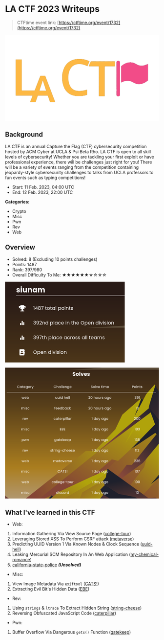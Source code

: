 # LA CTF 2023 Writeups

> CTFtime event link: [https://ctftime.org/event/1732](https://ctftime.org/event/1732)

![](https://github.com/siunam321/CTF-Writeups/blob/main/LA-CTF-2023/images/banner.gif)

## Background

LA CTF is an annual Capture the Flag (CTF) cybersecurity competition hosted by ACM Cyber at UCLA & Psi Beta Rho. LA CTF is open to all skill levels of cybersecurity! Whether you are tackling your first exploit or have professional experience, there will be challenges just right for you! There will be a variety of events ranging from the competition containing jeopardy-style cybersecurity challenges to talks from UCLA professors to fun events such as typing competitions!

- Start: 11 Feb. 2023, 04:00 UTC
- End: 12 Feb. 2023, 22:00 UTC

**Categories:**

- Crypto
- Misc
- Pwn
- Rev
- Web

## Overview

- Solved: 8 (Excluding 10 points challenges)
- Points: 1487
- Rank: 397/980
- Overall Difficulty To Me: ★★★★★★☆☆☆☆

![](https://github.com/siunam321/CTF-Writeups/blob/main/LA-CTF-2023/images/score.png)

![](https://github.com/siunam321/CTF-Writeups/blob/main/LA-CTF-2023/images/solves.png)

## What I've learned in this CTF

- Web:
1. Information Gathering Via View Source Page ([college-tour](https://github.com/siunam321/CTF-Writeups/blob/main/LA-CTF-2023/Web/college-tour/README.md))
2. Leveraging Stored XSS To Perform CSRF attack ([metaverse](https://github.com/siunam321/CTF-Writeups/blob/main/LA-CTF-2023/Web/metaverse/README.md))
3. Predicting UUID Version 1 Via Known Nodes & Clock Sequence ([uuid-hell](https://github.com/siunam321/CTF-Writeups/blob/main/LA-CTF-2023/Web/uuid-hell/README.md))
4. Leaking Mercurial SCM Repository In An Web Application ([my-chemical-romance](https://github.com/siunam321/CTF-Writeups/blob/main/LA-CTF-2023/Web/my-chemical-romance/README.md))
5. [california-state-police](https://github.com/siunam321/CTF-Writeups/blob/main/LA-CTF-2023/Web/california-state-police/README.md) ***(Unsolved)***
- Misc:
1. View Image Metadata Via `exiftool` ([CATS!](https://github.com/siunam321/CTF-Writeups/blob/main/LA-CTF-2023/Misc/CATS!/README.md))
2. Extracting Evil Bit's Hidden Data ([EBE](https://github.com/siunam321/CTF-Writeups/blob/main/LA-CTF-2023/Misc/EBE/README.md))
- Rev:
1. Using `strings` & `ltrace` To Extract Hidden String ([string-cheese](https://github.com/siunam321/CTF-Writeups/blob/main/LA-CTF-2023/Rev/string-cheese/README.md))
2. Reversing Obfuscated JavaScript Code ([caterpillar](https://github.com/siunam321/CTF-Writeups/blob/main/LA-CTF-2023/Rev/caterpillar/README.md))
- Pwn:
1. Buffer Overflow Via Dangerous `gets()` Function ([gatekeep](https://github.com/siunam321/CTF-Writeups/blob/main/LA-CTF-2023/Pwn/gatekeep/README.md))
